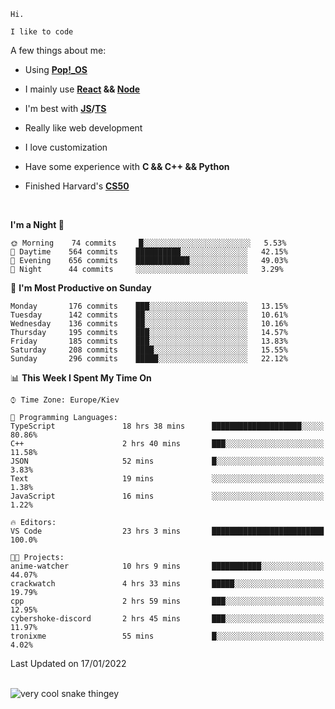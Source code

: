 ```
Hi.

I like to code
```

A few things about me:

-   Using **[Pop!\_OS](https://pop.system76.com/)**

-   I mainly use **[React](https://reactjs.org/) && [Node](https://nodejs.org/en/)**

-   I'm best with **[JS](https://www.javascript.com/)/[TS](https://www.typescriptlang.org/)**

-   Really like web development

-   I love customization

-   Have some experience with **C && C++ && Python**

-   Finished Harvard's **[CS50](https://cs50.harvard.edu)**

<br>

<!--START_SECTION:waka-->
**I'm a Night 🦉** 

```text
🌞 Morning    74 commits     █░░░░░░░░░░░░░░░░░░░░░░░░   5.53% 
🌆 Daytime    564 commits    ██████████░░░░░░░░░░░░░░░   42.15% 
🌃 Evening    656 commits    ████████████░░░░░░░░░░░░░   49.03% 
🌙 Night      44 commits     ░░░░░░░░░░░░░░░░░░░░░░░░░   3.29%

```
📅 **I'm Most Productive on Sunday** 

```text
Monday       176 commits    ███░░░░░░░░░░░░░░░░░░░░░░   13.15% 
Tuesday      142 commits    ██░░░░░░░░░░░░░░░░░░░░░░░   10.61% 
Wednesday    136 commits    ██░░░░░░░░░░░░░░░░░░░░░░░   10.16% 
Thursday     195 commits    ███░░░░░░░░░░░░░░░░░░░░░░   14.57% 
Friday       185 commits    ███░░░░░░░░░░░░░░░░░░░░░░   13.83% 
Saturday     208 commits    ████░░░░░░░░░░░░░░░░░░░░░   15.55% 
Sunday       296 commits    █████░░░░░░░░░░░░░░░░░░░░   22.12%

```


📊 **This Week I Spent My Time On** 

```text
⌚︎ Time Zone: Europe/Kiev

💬 Programming Languages: 
TypeScript               18 hrs 38 mins      ████████████████████░░░░░   80.86% 
C++                      2 hrs 40 mins       ███░░░░░░░░░░░░░░░░░░░░░░   11.58% 
JSON                     52 mins             █░░░░░░░░░░░░░░░░░░░░░░░░   3.83% 
Text                     19 mins             ░░░░░░░░░░░░░░░░░░░░░░░░░   1.38% 
JavaScript               16 mins             ░░░░░░░░░░░░░░░░░░░░░░░░░   1.22%

🔥 Editors: 
VS Code                  23 hrs 3 mins       █████████████████████████   100.0%

🐱‍💻 Projects: 
anime-watcher            10 hrs 9 mins       ███████████░░░░░░░░░░░░░░   44.07% 
crackwatch               4 hrs 33 mins       █████░░░░░░░░░░░░░░░░░░░░   19.79% 
cpp                      2 hrs 59 mins       ███░░░░░░░░░░░░░░░░░░░░░░   12.95% 
cybershoke-discord       2 hrs 45 mins       ███░░░░░░░░░░░░░░░░░░░░░░   11.97% 
tronixme                 55 mins             █░░░░░░░░░░░░░░░░░░░░░░░░   4.02%

```


 Last Updated on 17/01/2022
<!--END_SECTION:waka-->

<br>

<img title="" src="https://raw.githubusercontent.com/Trunkelis/Trunkelis/output/github-contribution-grid-snake.svg" alt="very cool snake thingey" data-align="left">
